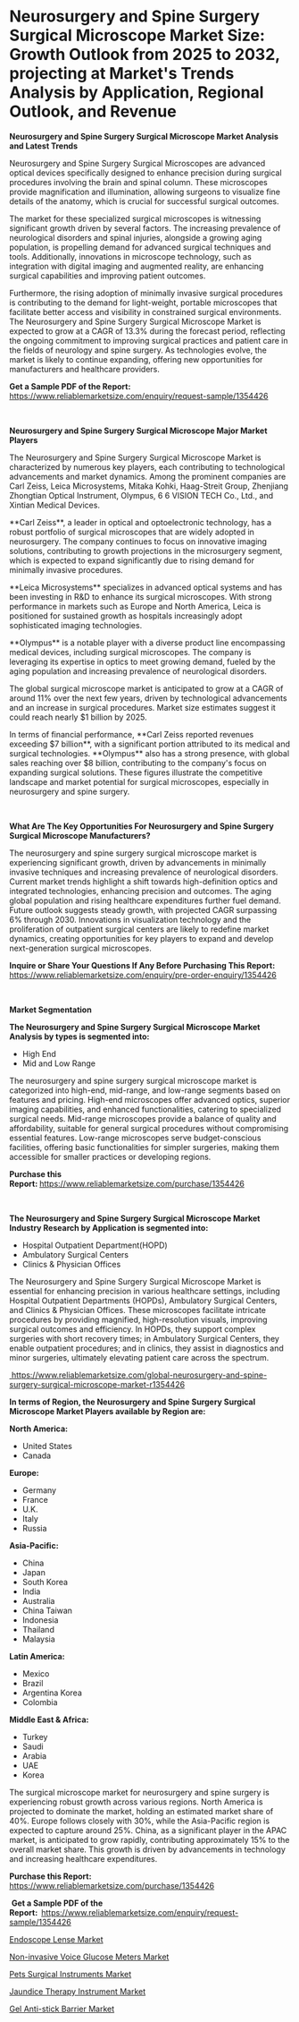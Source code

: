 <p><h1>Neurosurgery and Spine Surgery Surgical Microscope Market Size: Growth Outlook from 2025 to 2032, projecting at Market's Trends Analysis by Application, Regional Outlook, and Revenue</h1></p><p><strong>Neurosurgery and Spine Surgery Surgical Microscope Market Analysis and Latest Trends</strong></p>
<p><p>Neurosurgery and Spine Surgery Surgical Microscopes are advanced optical devices specifically designed to enhance precision during surgical procedures involving the brain and spinal column. These microscopes provide magnification and illumination, allowing surgeons to visualize fine details of the anatomy, which is crucial for successful surgical outcomes. </p><p>The market for these specialized surgical microscopes is witnessing significant growth driven by several factors. The increasing prevalence of neurological disorders and spinal injuries, alongside a growing aging population, is propelling demand for advanced surgical techniques and tools. Additionally, innovations in microscope technology, such as integration with digital imaging and augmented reality, are enhancing surgical capabilities and improving patient outcomes. </p><p>Furthermore, the rising adoption of minimally invasive surgical procedures is contributing to the demand for light-weight, portable microscopes that facilitate better access and visibility in constrained surgical environments. The Neurosurgery and Spine Surgery Surgical Microscope Market is expected to grow at a CAGR of 13.3% during the forecast period, reflecting the ongoing commitment to improving surgical practices and patient care in the fields of neurology and spine surgery. As technologies evolve, the market is likely to continue expanding, offering new opportunities for manufacturers and healthcare providers.</p></p>
<p><strong>Get a Sample PDF of the Report:&nbsp;</strong> <a href="https://www.reliablemarketsize.com/enquiry/request-sample/1354426?utm_campaign=1131&utm_medium=2&utm_source=Github&utm_content=ia&utm_term=05032025&utm_id=neurosurgery-and-spine-surgery-surgical-microscope">https://www.reliablemarketsize.com/enquiry/request-sample/1354426</a></p>
<p>&nbsp;</p>
<p><strong>Neurosurgery and Spine Surgery Surgical Microscope Major Market Players</strong></p>
<p><p>The Neurosurgery and Spine Surgery Surgical Microscope Market is characterized by numerous key players, each contributing to technological advancements and market dynamics. Among the prominent companies are Carl Zeiss, Leica Microsystems, Mitaka Kohki, Haag-Streit Group, Zhenjiang Zhongtian Optical Instrument, Olympus, 6 6 VISION TECH Co., Ltd., and Xintian Medical Devices.</p><p>**Carl Zeiss**, a leader in optical and optoelectronic technology, has a robust portfolio of surgical microscopes that are widely adopted in neurosurgery. The company continues to focus on innovative imaging solutions, contributing to growth projections in the microsurgery segment, which is expected to expand significantly due to rising demand for minimally invasive procedures.</p><p>**Leica Microsystems** specializes in advanced optical systems and has been investing in R&D to enhance its surgical microscopes. With strong performance in markets such as Europe and North America, Leica is positioned for sustained growth as hospitals increasingly adopt sophisticated imaging technologies.</p><p>**Olympus** is a notable player with a diverse product line encompassing medical devices, including surgical microscopes. The company is leveraging its expertise in optics to meet growing demand, fueled by the aging population and increasing prevalence of neurological disorders.</p><p>The global surgical microscope market is anticipated to grow at a CAGR of around 11% over the next few years, driven by technological advancements and an increase in surgical procedures. Market size estimates suggest it could reach nearly $1 billion by 2025.</p><p>In terms of financial performance, **Carl Zeiss reported revenues exceeding $7 billion**, with a significant portion attributed to its medical and surgical technologies. **Olympus** also has a strong presence, with global sales reaching over $8 billion, contributing to the company's focus on expanding surgical solutions. These figures illustrate the competitive landscape and market potential for surgical microscopes, especially in neurosurgery and spine surgery.</p></p>
<p>&nbsp;</p>
<p><strong>What Are The Key Opportunities For Neurosurgery and Spine Surgery Surgical Microscope Manufacturers?</strong></p>
<p><p>The neurosurgery and spine surgery surgical microscope market is experiencing significant growth, driven by advancements in minimally invasive techniques and increasing prevalence of neurological disorders. Current market trends highlight a shift towards high-definition optics and integrated technologies, enhancing precision and outcomes. The aging global population and rising healthcare expenditures further fuel demand. Future outlook suggests steady growth, with projected CAGR surpassing 6% through 2030. Innovations in visualization technology and the proliferation of outpatient surgical centers are likely to redefine market dynamics, creating opportunities for key players to expand and develop next-generation surgical microscopes.</p></p>
<p><strong>Inquire or Share Your Questions If Any Before Purchasing This Report:</strong> <a href="https://www.reliablemarketsize.com/enquiry/pre-order-enquiry/1354426?utm_campaign=1131&utm_medium=2&utm_source=Github&utm_content=ia&utm_term=05032025&utm_id=neurosurgery-and-spine-surgery-surgical-microscope">https://www.reliablemarketsize.com/enquiry/pre-order-enquiry/1354426</a></p>
<p>&nbsp;</p>
<p><strong>Market Segmentation</strong></p>
<p><strong>The Neurosurgery and Spine Surgery Surgical Microscope Market Analysis by types is segmented into:</strong></p>
<p><ul><li>High End</li><li>Mid and Low Range</li></ul></p>
<p><p>The neurosurgery and spine surgery surgical microscope market is categorized into high-end, mid-range, and low-range segments based on features and pricing. High-end microscopes offer advanced optics, superior imaging capabilities, and enhanced functionalities, catering to specialized surgical needs. Mid-range microscopes provide a balance of quality and affordability, suitable for general surgical procedures without compromising essential features. Low-range microscopes serve budget-conscious facilities, offering basic functionalities for simpler surgeries, making them accessible for smaller practices or developing regions.</p></p>
<p><strong>Purchase this Report:&nbsp;</strong><a href="https://www.reliablemarketsize.com/purchase/1354426?utm_campaign=1131&utm_medium=2&utm_source=Github&utm_content=ia&utm_term=05032025&utm_id=neurosurgery-and-spine-surgery-surgical-microscope">https://www.reliablemarketsize.com/purchase/1354426</a></p>
<p>&nbsp;</p>
<p><strong>The Neurosurgery and Spine Surgery Surgical Microscope Market Industry Research by Application is segmented into:</strong></p>
<p><ul><li>Hospital Outpatient Department(HOPD)</li><li>Ambulatory Surgical Centers</li><li>Clinics & Physician Offices</li></ul></p>
<p><p>The Neurosurgery and Spine Surgery Surgical Microscope Market is essential for enhancing precision in various healthcare settings, including Hospital Outpatient Departments (HOPDs), Ambulatory Surgical Centers, and Clinics & Physician Offices. These microscopes facilitate intricate procedures by providing magnified, high-resolution visuals, improving surgical outcomes and efficiency. In HOPDs, they support complex surgeries with short recovery times; in Ambulatory Surgical Centers, they enable outpatient procedures; and in clinics, they assist in diagnostics and minor surgeries, ultimately elevating patient care across the spectrum.</p></p>
<p><a href="https://www.reliablemarketsize.com/global-neurosurgery-and-spine-surgery-surgical-microscope-market-r1354426?utm_campaign=1131&utm_medium=2&utm_source=Github&utm_content=ia&utm_term=05032025&utm_id=neurosurgery-and-spine-surgery-surgical-microscope">&nbsp;https://www.reliablemarketsize.com/global-neurosurgery-and-spine-surgery-surgical-microscope-market-r1354426</a></p>
<p><strong>In terms of Region, the Neurosurgery and Spine Surgery Surgical Microscope Market Players available by Region are:</strong></p>
<p>
    <p> <strong> North America: </strong>
        <ul>
            <li>United States</li>
            <li>Canada</li>
        </ul>
        </p> 
    <p> <strong> Europe: </strong>
        <ul>
            <li>Germany</li>
            <li>France</li>
            <li>U.K.</li>
            <li>Italy</li>
            <li>Russia</li>
        </ul>
        </p> 
    <p> <strong> Asia-Pacific: </strong>
        <ul>
            <li>China</li>
            <li>Japan</li>
            <li>South Korea</li>
            <li>India</li>
            <li>Australia</li>
            <li>China Taiwan</li>
            <li>Indonesia</li>
            <li>Thailand</li>
            <li>Malaysia</li>
        </ul>
        </p> 
    <p> <strong> Latin America: </strong>
        <ul>
            <li>Mexico</li>
            <li>Brazil</li>
            <li>Argentina Korea</li>
            <li>Colombia</li>
        </ul>
        </p> 
    <p> <strong> Middle East & Africa: </strong>
        <ul>
            <li>Turkey</li>
            <li>Saudi</li>
            <li>Arabia</li>
            <li>UAE</li>
            <li>Korea</li>
        </ul>
    </p>
    </p>
<p><p>The surgical microscope market for neurosurgery and spine surgery is experiencing robust growth across various regions. North America is projected to dominate the market, holding an estimated market share of 40%. Europe follows closely with 30%, while the Asia-Pacific region is expected to capture around 25%. China, as a significant player in the APAC market, is anticipated to grow rapidly, contributing approximately 15% to the overall market share. This growth is driven by advancements in technology and increasing healthcare expenditures.</p></p>
<p><strong>Purchase this Report: </strong><a href="https://www.reliablemarketsize.com/purchase/1354426?utm_campaign=1131&utm_medium=2&utm_source=Github&utm_content=ia&utm_term=05032025&utm_id=neurosurgery-and-spine-surgery-surgical-microscope">https://www.reliablemarketsize.com/purchase/1354426</a></p>
<p>&nbsp;<strong>Get a Sample PDF of the Report:&nbsp;&nbsp;</strong><a href="https://www.reliablemarketsize.com/enquiry/request-sample/1354426?utm_campaign=1131&utm_medium=2&utm_source=Github&utm_content=ia&utm_term=05032025&utm_id=neurosurgery-and-spine-surgery-surgical-microscope">https://www.reliablemarketsize.com/enquiry/request-sample/1354426</a></p>
<p><strong></strong></p>
<p><p><a href="https://github.com/CliffMedina6/Market-Research-Report-List-7/blob/main/endoscope-lense-market.md?utm_campaign=1131&utm_medium=2&utm_source=Github&utm_content=ia&utm_term=05032025&utm_id=neurosurgery-and-spine-surgery-surgical-microscope">Endoscope Lense Market</a></p><p><a href="https://github.com/wilzeryammy/Market-Research-Report-List-1/blob/main/non-invasive-voice-glucose-meters-market.md?utm_campaign=1131&utm_medium=2&utm_source=Github&utm_content=ia&utm_term=05032025&utm_id=neurosurgery-and-spine-surgery-surgical-microscope">Non-invasive Voice Glucose Meters Market</a></p><p><a href="https://github.com/firdwsermald/Market-Research-Report-List-1/blob/main/pets-surgical-instruments-market.md?utm_campaign=1131&utm_medium=2&utm_source=Github&utm_content=ia&utm_term=05032025&utm_id=neurosurgery-and-spine-surgery-surgical-microscope">Pets Surgical Instruments Market</a></p><p><a href="https://github.com/fontshatintj/Market-Research-Report-List-1/blob/main/jaundice-therapy-instrument-market.md?utm_campaign=1131&utm_medium=2&utm_source=Github&utm_content=ia&utm_term=05032025&utm_id=neurosurgery-and-spine-surgery-surgical-microscope">Jaundice Therapy Instrument Market</a></p><p><a href="https://github.com/winjelequegt/Market-Research-Report-List-1/blob/main/gel-anti-stick-barrier-market.md?utm_campaign=1131&utm_medium=2&utm_source=Github&utm_content=ia&utm_term=05032025&utm_id=neurosurgery-and-spine-surgery-surgical-microscope">Gel Anti-stick Barrier Market</a></p></p>